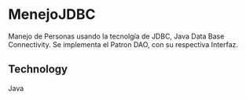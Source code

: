 # MenejoJDBC

Manejo de Personas usando la tecnolgía de JDBC, Java Data Base Connectivity.
Se implementa el Patron DAO, con su respectiva Interfaz. 

## Technology
Java 
